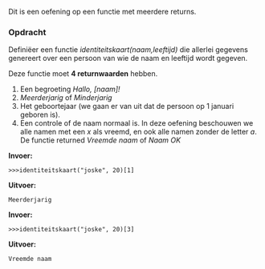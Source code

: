 Dit is een oefening op een functie met meerdere returns.
### Opdracht
Definiëer een functie *identiteitskaart(naam,leeftijd)* die allerlei gegevens genereert over een persoon van wie de naam en leeftijd wordt gegeven.

Deze functie moet **4 returnwaarden** hebben.

1. Een begroeting *Hallo, [naam]!*
2. *Meerderjarig* of *Minderjarig*
3. Het geboortejaar (we gaan er van uit dat de persoon op 1 januari geboren is).
4. Een controle of de naam normaal is. In deze oefening beschouwen we alle namen met een *x* als vreemd, en ook alle namen zonder de letter *a*. De functie returned *Vreemde naam* of *Naam OK*

**Invoer:**

    >>>identiteitskaart("joske", 20)[1]


**Uitvoer:**

    Meerderjarig

**Invoer:**

    >>>identiteitskaart("joske", 20)[3]


**Uitvoer:**

    Vreemde naam


